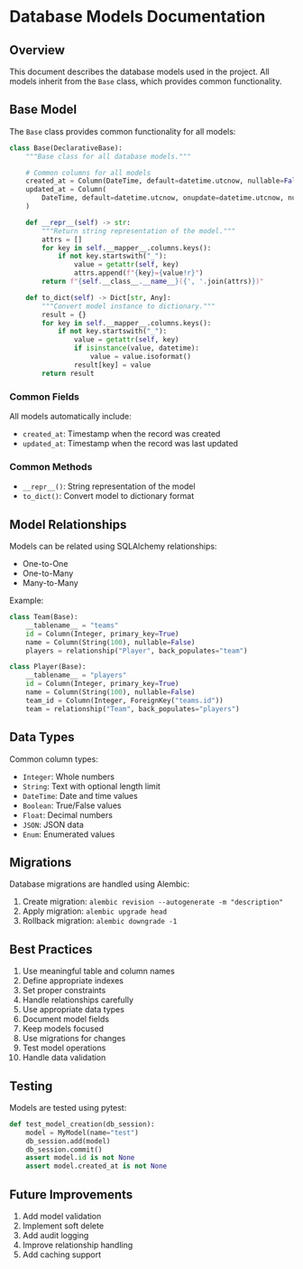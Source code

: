 # Database Models Documentation

## Overview
This document describes the database models used in the project. All models inherit from the `Base` class, which provides common functionality.

## Base Model
The `Base` class provides common functionality for all models:

```python
class Base(DeclarativeBase):
    """Base class for all database models."""

    # Common columns for all models
    created_at = Column(DateTime, default=datetime.utcnow, nullable=False)
    updated_at = Column(
        DateTime, default=datetime.utcnow, onupdate=datetime.utcnow, nullable=False
    )

    def __repr__(self) -> str:
        """Return string representation of the model."""
        attrs = []
        for key in self.__mapper__.columns.keys():
            if not key.startswith("_"):
                value = getattr(self, key)
                attrs.append(f"{key}={value!r}")
        return f"{self.__class__.__name__}({', '.join(attrs)})"

    def to_dict(self) -> Dict[str, Any]:
        """Convert model instance to dictionary."""
        result = {}
        for key in self.__mapper__.columns.keys():
            if not key.startswith("_"):
                value = getattr(self, key)
                if isinstance(value, datetime):
                    value = value.isoformat()
                result[key] = value
        return result
```

### Common Fields
All models automatically include:
- `created_at`: Timestamp when the record was created
- `updated_at`: Timestamp when the record was last updated

### Common Methods
- `__repr__()`: String representation of the model
- `to_dict()`: Convert model to dictionary format

## Model Relationships
Models can be related using SQLAlchemy relationships:
- One-to-One
- One-to-Many
- Many-to-Many

Example:
```python
class Team(Base):
    __tablename__ = "teams"
    id = Column(Integer, primary_key=True)
    name = Column(String(100), nullable=False)
    players = relationship("Player", back_populates="team")

class Player(Base):
    __tablename__ = "players"
    id = Column(Integer, primary_key=True)
    name = Column(String(100), nullable=False)
    team_id = Column(Integer, ForeignKey("teams.id"))
    team = relationship("Team", back_populates="players")
```

## Data Types
Common column types:
- `Integer`: Whole numbers
- `String`: Text with optional length limit
- `DateTime`: Date and time values
- `Boolean`: True/False values
- `Float`: Decimal numbers
- `JSON`: JSON data
- `Enum`: Enumerated values

## Migrations
Database migrations are handled using Alembic:
1. Create migration: `alembic revision --autogenerate -m "description"`
2. Apply migration: `alembic upgrade head`
3. Rollback migration: `alembic downgrade -1`

## Best Practices
1. Use meaningful table and column names
2. Define appropriate indexes
3. Set proper constraints
4. Handle relationships carefully
5. Use appropriate data types
6. Document model fields
7. Keep models focused
8. Use migrations for changes
9. Test model operations
10. Handle data validation

## Testing
Models are tested using pytest:
```python
def test_model_creation(db_session):
    model = MyModel(name="test")
    db_session.add(model)
    db_session.commit()
    assert model.id is not None
    assert model.created_at is not None
```

## Future Improvements
1. Add model validation
2. Implement soft delete
3. Add audit logging
4. Improve relationship handling
5. Add caching support 